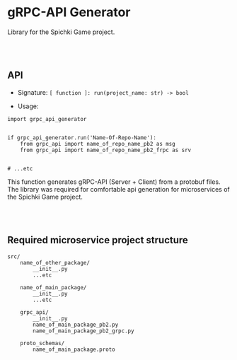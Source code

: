 # gRPC-API Generator

Library for the Spichki Game project.

<br>
<br>

## API

* Signature:
`[ function ]: run(project_name: str) -> bool`

* Usage:
```
import grpc_api_generator


if grpc_api_generator.run('Name-Of-Repo-Name'):
	from grpc_api import name_of_repo_name_pb2 as msg
	from grpc_api import name_of_repo_name_pb2_frpc as srv


# ...etc
```

This function generates gRPC-API (Server + Client) from a protobuf files. The library was required for comfortable api generation for microservices of the Spichki Game project.

<br>
<br>

## Required microservice project structure

```
src/
	name_of_other_package/
	    __init__.py
		...etc

    name_of_main_package/
		__init__.py
		...etc

    grpc_api/
        __init__.py
	    name_of_main_package_pb2.py
	    name_of_main_package_pb2_grpc.py

    proto_schemas/
        name_of_main_package.proto
```

